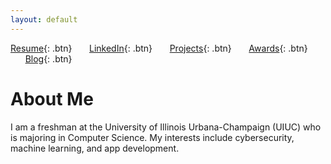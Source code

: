 ```yaml
---
layout: default
---
```


[Resume](./assets/docs/resume.pdf){: .btn}
&nbsp;&nbsp;&nbsp;&nbsp;&nbsp;&nbsp;[LinkedIn](https://www.linkedin.com/in/karan-sodhi-481265160/){: .btn}
&nbsp;&nbsp;&nbsp;&nbsp;&nbsp;&nbsp;[Projects](/projects.md){: .btn}
&nbsp;&nbsp;&nbsp;&nbsp;&nbsp;&nbsp;[Awards](/awards.md){: .btn}
&nbsp;&nbsp;&nbsp;&nbsp;&nbsp;&nbsp;[Blog](/blog.md){: .btn}

# About Me

I am a freshman at the University of Illinois Urbana-Champaign (UIUC) who is majoring in Computer Science. My interests include cybersecurity, machine learning, and app development.
